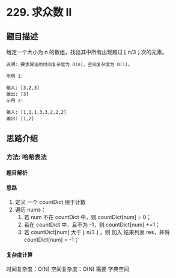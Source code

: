 #  229. 求众数 II

## 题目描述

   给定一个大小为 n 的数组，找出其中所有出现超过 ⌊ n/3 ⌋ 次的元素。

    说明: 要求算法的时间复杂度为 O(n)，空间复杂度为 O(1)。

    示例 1:

    输入: [3,2,3]
    输出: [3]
    示例 2:

    输入: [1,1,1,3,3,2,2,2]
    输出: [1,2]

## 思路介绍

### 方法: 哈希表法

#### 题目解析

#### 思路

1. 定义 一个 countDict 用于计数
2. 遍历 nums：
   1. 若 num 不在 countDict 中，则 countDict[num] = 0；
   2. 若在 countDict 中，且不为 -1，则 countDict[num] +=1；
   3. 若 countDict[num] 大于 ⌊ n/3 ⌋ ，则 加入 结果列表 res，并将  countDict[num] = -1；

#### 复杂度计算

时间复杂度：O(N)
空间复杂度：O(N)  需要 字典空间

